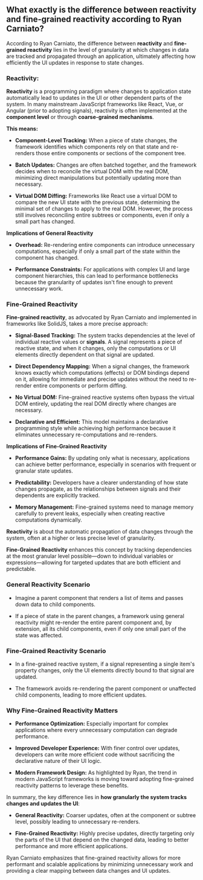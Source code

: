 ## What exactly is the difference between reactivity and fine-grained reactivity according to Ryan Carniato?

According to Ryan Carniato, the difference between **reactivity** and **fine-grained reactivity** lies in the level of granularity at which changes in data are tracked and propagated through an application, ultimately affecting how efficiently the UI updates in response to state changes.

### Reactivity:

**Reactivity** is a programming paradigm where changes to application state automatically lead to updates in the UI or other dependent parts of the system. In many mainstream JavaScript frameworks like React, Vue, or Angular (prior to adopting signals), reactivity is often implemented at the **component level** or through **coarse-grained mechanisms**.

**This means:**

  - **Component-Level Tracking:** When a piece of state changes, the framework identifies which components rely on that state and re-renders those entire components or sections of the component tree.

  - **Batch Updates:** Changes are often batched together, and the framework decides when to reconcile the virtual DOM with the real DOM, minimizing direct manipulations but potentially updating more than necessary.

  - **Virtual DOM Diffing:** Frameworks like React use a virtual DOM to compare the new UI state with the previous state, determining the minimal set of changes to apply to the real DOM. However, the process still involves reconciling entire subtrees or components, even if only a small part has changed.

**Implications of General Reactivity**
  - **Overhead:** Re-rendering entire components can introduce unnecessary computations, especially if only a small part of the state within the component has changed.

  - **Performance Constraints:** For applications with complex UI and large component hierarchies, this can lead to performance bottlenecks because the granularity of updates isn't fine enough to prevent unnecessary work.

### Fine-Grained Reactivity

**Fine-grained reactivity**, as advocated by Ryan Carniato and implemented in frameworks like SolidJS, takes a more precise approach:
  - **Signal-Based Tracking:** The system tracks dependencies at the level of individual reactive values or **signals**. A signal represents a piece of reactive state, and when it changes, only the computations or UI elements directly dependent on that signal are updated.

  - **Direct Dependency Mapping:** When a signal changes, the framework knows exactly which computations (effects) or DOM bindings depend on it, allowing for immediate and precise updates without the need to re-render entire components or perform diffing.

  - **No Virtual DOM:** Fine-grained reactive systems often bypass the virtual DOM entirely, updating the real DOM directly where changes are necessary.

  - **Declarative and Efficient:** This model maintains a declarative programming style while achieving high performance because it eliminates unnecessary re-computations and re-renders.

**Implications of Fine-Grained Reactivity**
  - **Performance Gains:** By updating only what is necessary, applications can achieve better performance, especially in scenarios with frequent or granular state updates.

  - **Predictability:** Developers have a clearer understanding of how state changes propagate, as the relationships between signals and their dependents are explicitly tracked.

  - **Memory Management:** Fine-grained systems need to manage memory carefully to prevent leaks, especially when creating reactive computations dynamically.

**Reactivity** is about the automatic propagation of data changes through the system, often at a higher or less precise level of granularity.

**Fine-Grained Reactivity** enhances this concept by tracking dependencies at the most granular level possible—down to individual variables or expressions—allowing for targeted updates that are both efficient and predictable.

### General Reactivity Scenario

- Imagine a parent component that renders a list of items and passes down data to child components.

- If a piece of state in the parent changes, a framework using general reactivity might re-render the entire parent component and, by extension, all its child components, even if only one small part of the state was affected.

### Fine-Grained Reactivity Scenario

- In a fine-grained reactive system, if a signal representing a single item's property changes, only the UI elements directly bound to that signal are updated.

- The framework avoids re-rendering the parent component or unaffected child components, leading to more efficient updates.

### Why Fine-Grained Reactivity Matters

- **Performance Optimization:** Especially important for complex applications where every unnecessary computation can degrade performance.

- **Improved Developer Experience:** With finer control over updates, developers can write more efficient code without sacrificing the declarative nature of their UI logic.

- **Modern Framework Design:** As highlighted by Ryan, the trend in modern JavaScript frameworks is moving toward adopting fine-grained reactivity patterns to leverage these benefits.

In summary, the key difference lies in **how granularly the system tracks changes and updates the UI**:

- **General Reactivity:** Coarser updates, often at the component or subtree level, possibly leading to unnecessary re-renders.

- **Fine-Grained Reactivity:** Highly precise updates, directly targeting only the parts of the UI that depend on the changed data, leading to better performance and more efficient applications.

Ryan Carniato emphasizes that fine-grained reactivity allows for more performant and scalable applications by minimizing unnecessary work and providing a clear mapping between data changes and UI updates.